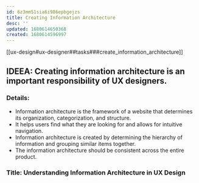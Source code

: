 ```yaml
---
id: 6z3mm51sia6i986epbgejzs
title: Creating Information Architecture
desc: ''
updated: 1680614650368
created: 1680614596997
---
```


[[ux-design#ux-designer##tasks###create_information_architecture]]


## IDEEA: Creating information architecture is an important responsibility of UX designers.

### Details:

- Information architecture is the framework of a website that determines its
  organization, categorization, and structure.
- It helps users find what they are looking for and allows for intuitive
  navigation.
- Information architecture is created by determining the hierarchy of
  information and grouping similar items together.
- The information architecture should be consistent across the entire product.

### Title: Understanding Information Architecture in UX Design